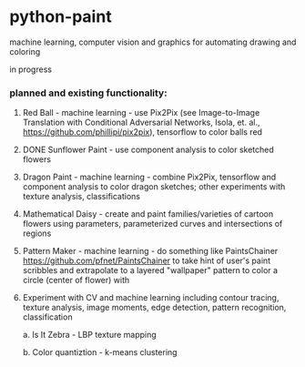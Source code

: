 # python-paint
machine learning, computer vision and graphics for automating drawing and coloring

in progress

### planned and existing functionality:
1. Red Ball - machine learning - use Pix2Pix (see Image-to-Image Translation with Conditional Adversarial Networks, Isola, et. al., https://github.com/phillipi/pix2pix), tensorflow to color balls red
2. DONE Sunflower Paint - use component analysis to color sketched flowers
3. Dragon Paint - machine learning - combine Pix2Pix, tensorflow and component analysis to color dragon sketches; other experiments with texture analysis, classifications
4. Mathematical Daisy - create and paint families/varieties of cartoon flowers using parameters, parameterized curves and intersections of regions
5. Pattern Maker - machine learning - do something like PaintsChainer https://github.com/pfnet/PaintsChainer to take hint of user's paint scribbles and extrapolate to a layered "wallpaper" pattern to color a circle (center of flower) with
6. Experiment with CV and machine learning including contour tracing, texture analysis, image moments, edge detection, pattern recognition, classification
    
    a. Is It Zebra - LBP texture mapping
    
    b. Color quantiztion - k-means clustering
